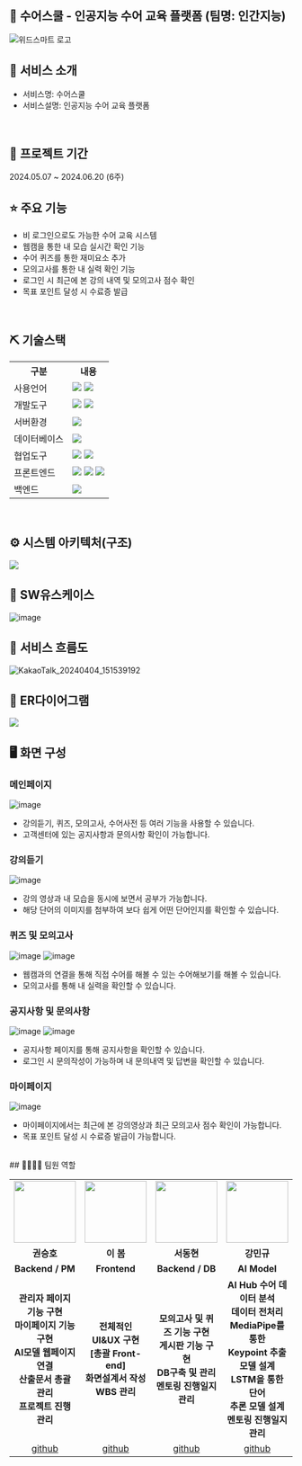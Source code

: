 ## 📎 수어스쿨 - 인공지능 수어 교육 플랫폼 (팀명: 인간지능)
![위드스마트 로고](https://i.ibb.co/5jvDpSc/2.jpg)

## 👀 서비스 소개
* 서비스명:  수어스쿨
* 서비스설명: 인공지능 수어 교육 플랫폼
<br>

## 📅 프로젝트 기간
2024.05.07 ~ 2024.06.20 (6주)
<br>

## ⭐ 주요 기능
* 비 로그인으로도 가능한 수어 교육 시스템
* 웹캠을 통한 내 모습 실시간 확인 기능
* 수어 퀴즈를 통한 재미요소 추가
* 모의고사를 통한 내 실력 확인 기능
* 로그인 시 최근에 본 강의 내역 및 모의고사 점수 확인
* 목표 포인트 달성 시 수료증 발급

<br>

## ⛏ 기술스택
<table>
    <tr>
        <th>구분</th>
        <th>내용</th>
    </tr>
    <tr>
        <td>사용언어</td>
        <td>
            <img src="https://img.shields.io/badge/Java-007396?style=for-the-badge&logo=java&logoColor=white"/>
            <img src="https://img.shields.io/badge/Python-3776AB?style=for-the-badge&logo=Python&logoColor=white"/> 
        </td>
    </tr>
    <tr>
        <td>개발도구</td>
        <td>
            <img src="https://img.shields.io/badge/Eclipse-2C2255?style=for-the-badge&logo=Eclipse&logoColor=white"/>
            <img src="https://img.shields.io/badge/Jupyter-F37626?style=for-the-badge&logo=Jupyter&logoColor=white"/>
        </td>
    </tr>
     <tr>
        <td>서버환경</td>
        <td>
            <img src="https://img.shields.io/badge/Apache Tomcat 9.0-D22128?style=for-the-badge&logo=Apache Tomcat&logoColor=white"/> 
        </td>
     </tr>
    <tr>
        <td>데이터베이스</td>
        <td>
            <img src="https://img.shields.io/badge/MySQL-4479A1?style=for-the-badge&logo=MySQL&logoColor=white"/> 
        </td>
    </tr>
    <tr>
        <td>협업도구</td>
        <td>
            <img src="https://img.shields.io/badge/Git-F05032?style=for-the-badge&logo=Git&logoColor=white"/>
            <img src="https://img.shields.io/badge/GitHub-181717?style=for-the-badge&logo=GitHub&logoColor=white"/>
        </td>
    </tr>
     <tr>
        <td>프론트엔드</td>
        <td>
            <img src="https://img.shields.io/badge/HTML-E34F26?style=for-the-badge&logo=html5&logoColor=white">
            <img src="https://img.shields.io/badge/CSS-1572B6?style=for-the-badge&logo=css3&logoColor=white">
            <img src="https://img.shields.io/badge/javascript-F7DF1E?style=for-the-badge&logo=javascript&logoColor=black">
        </td>
    </tr>
     <tr>
        <td>백엔드</td>
        <td>
            <img src="https://img.shields.io/badge/Spring-6DB33F?style=for-the-badge&logo=Spring&logoColor=white"/> 
        </td>
    </tr>
</table>
<br>

## ⚙ 시스템 아키텍처(구조)
<img src="https://i.ibb.co/Yk20KjP/image.jpg"/>

<br>

## 📌 SW유스케이스
![image](https://i.ibb.co/GHyL0SZ/image.jpg)
<br>

## 📌 서비스 흐름도
![KakaoTalk_20240404_151539192](https://i.ibb.co/q0VXMk1/image.jpg)
<br>

## 📌 ER다이어그램
<img src="https://github.com/2021-SMHRD-KDT-AI-17/SLschool/assets/157432737/21d19657-9b7c-4663-a379-eb1d398b7ca7"/>

<br>

## 🖥 화면 구성

### 메인페이지
![image](https://i.ibb.co/KjTBTjB/image.jpg)
<br>
- 강의듣기, 퀴즈, 모의고사, 수어사전 등 여러 기능을 사용할 수 있습니다.
- 고객센터에 있는 공지사항과 문의사항 확인이 가능합니다.

### 강의듣기
![image](https://i.ibb.co/f08vnmf/1.jpg)
<br>
- 강의 영상과 내 모습을 동시에 보면서 공부가 가능합니다.
- 해당 단어의 이미지를 첨부하여 보다 쉽게 어떤 단어인지를 확인할 수 있습니다.

### 퀴즈 및 모의고사
![image](https://i.ibb.co/8gR6vWp/2.jpg)
![image](https://i.ibb.co/L6GS8wv/image.png)
<br>
- 웹캠과의 연결을 통해 직접 수어를 해볼 수 있는 수어해보기를 해볼 수 있습니다.
- 모의고사를 통해 내 실력을 확인할 수 있습니다.

### 공지사항 및 문의사항
![image](https://i.ibb.co/DDSn692/image.png)
![image](https://i.ibb.co/Z2PrsNF/image.png)
<br>
- 공지사항 페이지를 통해 공지사항을 확인할 수 있습니다.
- 로그인 시 문의작성이 가능하며 내 문의내역 및 답변을 확인할 수 있습니다.

### 마이페이지
![image](https://i.ibb.co/d7S188q/image.jpg)
<br>
- 마이페이지에서는 최근에 본 강의영상과 최근 모의고사 점수 확인이 가능합니다.
- 목표 포인트 달성 시 수료증 발급이 가능합니다.
<br>
## 👨‍👩‍👦‍👦 팀원 역할
<table>
  <tr>
    <td align="center"><img src ="https://item.kakaocdn.net/do/d97f27efd1d10d84215842e2e12752939f5287469802eca457586a25a096fd31" width="110" height="110"/></td>
    <td align="center"><img src="https://i.ibb.co/yS0wnSk/image.png" width="110" height="110"/></td>
    <td align="center"><img src="https://encrypted-tbn0.gstatic.com/images?q=tbn:ANd9GcT3zXlm22Pt-s2gqKSROpgHUNyV72darflhlQ&s" width="110" height="110"/></td>
    <td align="center"><img src="https://encrypted-tbn0.gstatic.com/images?q=tbn:ANd9GcQWGkRSo6snU44wyzDqcXn9sjH3iynRMBcesw&s" width="110" height="110"/></td>
    <td align="center"><img src="https://search4.kakaocdn.net/argon/656x0_80_wr/E48EF3FbAgh" width="110" height="110"/></td>
  </tr>
  <tr>
    <td align="center"><strong>권승호</strong></td>
    <td align="center"><strong>이  봄</strong></td>
    <td align="center"><strong>서동현</strong></td>
    <td align="center"><strong>강민규</strong></td>
    <td align="center"><strong>오현진</strong></td>
  </tr>
  <tr>
    <td align="center"><b>Backend / PM</b></td>
    <td align="center"><b>Frontend</b></td>
    <td align="center"><b>Backend / DB</b></td>
    <td align="center"><b>AI Model</b></td>
    <td align="center"><b>AI Model</b></td>
  </tr>
  <tr>
    <td align="center"><b>관리자 페이지 기능 구현<br>마이페이지 기능구현<br>AI모델 웹페이지 연결<br>산출문서 총괄 관리<br>프로젝트 진행 관리</b></td>
    <td align="center"><b>전체적인 UI&UX 구현<br>[총괄 Front-end]<br>화면설계서 작성<br>WBS 관리</b></td>
    <td align="center"><b>모의고사 및 퀴즈 기능 구현<br>게시판 기능 구현<br>DB구축 및 관리<br>멘토링 진행일지 관리</b></td>
    <td align="center"><b>AI Hub 수어 데이터 분석<br>데이터 전처리<br>MediaPipe를 통한<br>Keypoint 추출 모델 설계<br>LSTM을 통한 단어 <br>추론 모델 설계<br>멘토링 진행일지 관리</b></td>
    <td align="center"><b>AI Hub 수어 데이터 분석<br>데이터 전처리<br>MediaPipe를 통한<br>Keypoint 추출 모델 설계<br>LSTM을 통한 단어 <br>추론 모델 설계<br>WBS 관리</b></td>
  </tr>
  <tr>
    <td align="center"><a href="https://github.com/SeoDongHyeon2" target='_blank'>github</a></td>
    <td align="center"><a href="https://github.com/" target='_blank'>github</a></td>
    <td align="center"><a href="https://github.com/" target='_blank'>github</a></td>
    <td align="center"><a href="https://github.com/" target='_blank'>github</a></td>
    <td align="center"><a href="https://github.com/" target='_blank'>github</a></td>
  </tr>
</table>
